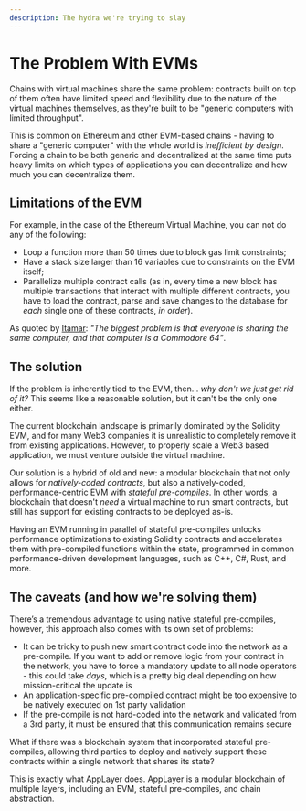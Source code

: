 ```yaml
---
description: The hydra we're trying to slay
---
```


# The Problem With EVMs

Chains with virtual machines share the same problem: contracts built on top of them often have limited speed and flexibility due to the nature of the virtual machines themselves, as they're built to be "generic computers with limited throughput".

This is common on Ethereum and other EVM-based chains - having to share a "generic computer" with the whole world is *inefficient by design*. Forcing a chain to be both generic and decentralized at the same time puts heavy limits on which types of applications you can decentralize and how much you can decentralize them.

## Limitations of the EVM

For example, in the case of the Ethereum Virtual Machine, you can not do any of the following:

* Loop a function more than 50 times due to block gas limit constraints;
* Have a stack size larger than 16 variables due to constraints on the EVM itself;
* Parallelize multiple contract calls (as in, every time a new block has multiple transactions that interact with multiple different contracts, you have to load the contract, parse and save changes to the database for *each* single one of these contracts, *in order*).

As quoted by [Itamar](https://github.com/itamarcps): *"The biggest problem is that everyone is sharing the same computer, and that computer is a Commodore 64"*.

## The solution

If the problem is inherently tied to the EVM, then... *why don't we just get rid of it?* This seems like a reasonable solution, but it can't be the only one either.

The current blockchain landscape is primarily dominated by the Solidity EVM, and for many Web3 companies it is unrealistic to completely remove it from existing applications. However, to properly scale a Web3 based application, we must venture outside the virtual machine.

Our solution is a hybrid of old and new: a modular blockchain that not only allows for *natively-coded contracts*, but also a natively-coded, performance-centric EVM with *stateful pre-compiles*. In other words, a blockchain that doesn't *need* a virtual machine to run smart contracts, but still has support for existing contracts to be deployed as-is.

Having an EVM running in parallel of stateful pre-compiles unlocks performance optimizations to existing Solidity contracts and accelerates them with pre-compiled functions within the state, programmed in common performance-driven development languages, such as C++, C#, Rust, and more.

## The caveats (and how we're solving them)

There’s a tremendous advantage to using native stateful pre-compiles, however, this approach also comes with its own set of problems:

* It can be tricky to push new smart contract code into the network as a pre-compile. If you want to add or remove logic from your contract in the network, you have to force a mandatory update to all node operators - this could take *days*, which is a pretty big deal depending on how mission-critical the update is
* An application-specific pre-compiled contract might be too expensive to be natively executed on 1st party validation
* If the pre-compile is not hard-coded into the network and validated from a 3rd party, it must be ensured that this communication remains secure

What if there was a blockchain system that incorporated stateful pre-compiles, allowing third parties to deploy and natively support these contracts within a single network that shares its state?

This is exactly what AppLayer does. AppLayer is a modular blockchain of multiple layers, including an EVM, stateful pre-compiles, and chain abstraction.

